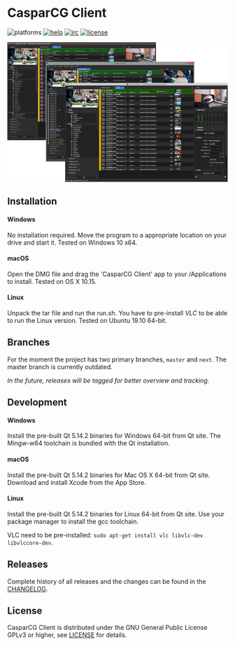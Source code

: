 # CasparCG Client

![platforms](https://img.shields.io/badge/platforms-windows%20%7C%20linux%20%7C%20osx-brightgreen.svg?style=flat-square)
[![help](https://img.shields.io/badge/help-community%20forum-green.svg?style=flat-square)](https://casparcg.com/forum)
[![irc](https://img.shields.io/badge/irc-%23casparcg-green.svg?style=flat-square)](https://kiwiirc.com/client/sinisalo.freenode.net/?nick=Guest|?#CasparCG)
[![license](https://img.shields.io/badge/license-GPLv3-blue.svg?style=flat-square)](LICENSE)

<p align="center"><img src="/src/Widgets/Images/Clients.png"></p>


## Installation

#### Windows
 No installation required. Move the program to a appropriate location on your drive and start it. Tested on Windows 10 x64.

#### macOS
Open the DMG file and drag the 'CasparCG Client' app to your /Applications to install. Tested on OS X 10.15.

#### Linux
Unpack the tar file and run the run.sh. You have to pre-install *VLC* to be able to run the Linux version. Tested on Ubuntu 19.10 64-bit.


## Branches
For the moment the project has two primary branches, `master` and `next`. The master branch is currently outdated.

*In the future, releases will be tagged for better overview and tracking.*


## Development

#### Windows
Install the pre-built Qt 5.14.2 binaries for Windows 64-bit from Qt site. The Mingw-w64 toolchain is bundled with the Qt installation.

#### macOS
Install the pre-built Qt 5.14.2 binaries for Mac OS X 64-bit from Qt site. Download and install Xcode from the App Store.

#### Linux
Install the pre-built Qt 5.14.2 binaries for Linux 64-bit from Qt site. Use your package manager to install the gcc toolchain.

VLC need to be pre-installed: `sudo apt-get install vlc libvlc-dev libvlccore-dev`.


## Releases
Complete history of all releases and the changes can be found in the [CHANGELOG](CHANGELOG).


## License
CasparCG Client is distributed under the GNU General Public License GPLv3 or higher, see [LICENSE](LICENSE) for details.
